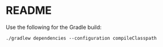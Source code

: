 # README 

Use the following for the Gradle build:

```
./gradlew dependencies --configuration compileClasspath
```